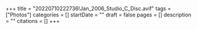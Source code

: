 +++
title = "20220710222736!Jan_2006_Studio_C_Disc.avif"
tags = ["Photos"]
categories = []
startDate = ""
draft = false
pages = []
description = ""
citations = []
+++
